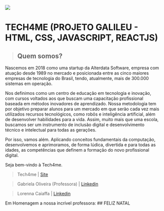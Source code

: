 
![](https://www.tech4me.com.br/img/capa_tech4me_sociais.png)
# TECH4ME (PROJETO GALILEU - HTML, CSS, JAVASCRIPT, REACTJS)


>## Quem somos?
 Nascemos em 2018 como uma startup da Alterdata Software, empresa com atuação desde 1989 no mercado e posicionada entre as cinco maiores empresas de tecnologia do Brasil, tendo, atualmente, mais de 300.000 sistemas em operação.

Nos definimos como um centro de educação em tecnologia e inovação, com cursos voltados aos que buscam uma capacitação profissional baseada em métodos inovadores de aprendizado. Nossa metodologia tem por objetivo preparar alunos para um mercado em que serão cada vez mais utilizados recursos tecnológicos, como robôs e inteligência artificial, além de desenvolver habilidades para a vida. Assim, muito mais que uma escola, buscamos ser um instrumento de inclusão digital e desenvolvimento técnico e intelectual para todas as gerações.

Por isso, vamos além. Aplicando conceitos fundamentais da computação, desenvolvemos e aprimoramos, de forma lúdica, divertida e para todas as idades, as competências que definem a formação do novo profissional digital.

Seja bem-vindo à Tech4me.

>Tech4me | [Site](https://www.tech4me.com.br/)

> Gabriela Oliveira (Professora) | [Linkedin](https://www.linkedin.com/in/gabriela-oliveira-9a8aa51a9/)
 
>Lorenna Caiaffa | [Linkedin](https://www.linkedin.com/in/lorenna-caiaffa-31a6b022a/)

Em Homenagem a nossa incrível professora:  ## FELIZ NATAL 
